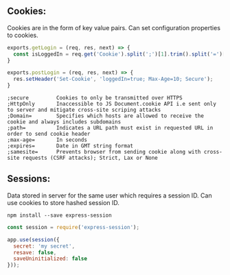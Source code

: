## Cookies:
Cookies are in the form of key value pairs. Can set configuration properties to cookies.
```javascript
exports.getLogin = (req, res, next) => {
  const isLoggedIn = req.get('Cookie').split(';')[1].trim().split('=')[1]
}

exports.postLogin = (req, res, next) => {
  res.setHeader('Set-Cookie', 'loggedIn=true; Max-Age=10; Secure');
}
```
```
;secure         Cookies to only be transmitted over HTTPS
;HttpOnly       Inaccessible to JS Document.cookie API i.e sent only to server and mitigate cross-site scriping attacks
;Domain=        Specifies which hosts are allowed to receive the cookie and always includes subdomains
;path=          Indicates a URL path must exist in requested URL in order to send cookie header
;max-age=       In seconds
;expires=       Date in GMT string format
;samesite=      Prevents browser from sending cookie along with cross-site requests (CSRF attacks); Strict, Lax or None
```
## Sessions:
Data stored in server for the same user which requires a session ID. Can use cookies to store hashed session ID.

```
npm install --save express-session
```
```javascript
const session = require('express-session');

app.use(session({
  secret: 'my secret',
  resave: false,
  saveUninitialized: false
}));
```
